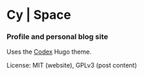 # Cy | Space

### Profile and personal blog site

Uses the [Codex](https://themes.gohugo.io/hugo-theme-codex/) Hugo theme.

License: MIT (website), GPLv3 (post content)